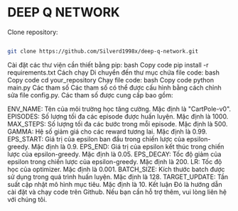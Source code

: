# DEEP Q NETWORK
Clone repository:
```bash

git clone https://github.com/Silverd1998x/deep-q-network.git

```



Cài đặt các thư viện cần thiết bằng pip:
bash
Copy code
pip install -r requirements.txt
Cách chạy
Di chuyển đến thư mục chứa file code:
bash
Copy code
cd your_repository
Chạy file code:
bash
Copy code
python main.py
Các tham số
Các tham số có thể được cấu hình bằng cách chỉnh sửa file config.py. Các tham số được cung cấp bao gồm:

ENV_NAME: Tên của môi trường học tăng cường. Mặc định là "CartPole-v0".
EPISODES: Số lượng tối đa các episode được huấn luyện. Mặc định là 1000.
MAX_STEPS: Số lượng tối đa các bước trong mỗi episode. Mặc định là 500.
GAMMA: Hệ số giảm giá cho các reward tương lai. Mặc định là 0.99.
EPS_START: Giá trị của epsilon ban đầu trong chiến lược của epsilon-greedy. Mặc định là 0.9.
EPS_END: Giá trị của epsilon kết thúc trong chiến lược của epsilon-greedy. Mặc định là 0.05.
EPS_DECAY: Tốc độ giảm của epsilon trong chiến lược của epsilon-greedy. Mặc định là 200.
LR: Tốc độ học của optimizer. Mặc định là 0.001.
BATCH_SIZE: Kích thước batch được sử dụng trong quá trình huấn luyện. Mặc định là 128.
TARGET_UPDATE: Tần suất cập nhật mô hình mục tiêu. Mặc định là 10.
Kết luận
Đó là hướng dẫn cài đặt và chạy code trên Github. Nếu bạn cần hỗ trợ thêm, vui lòng liên hệ với chúng tôi.
